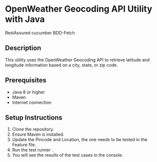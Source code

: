 
# OpenWeather Geocoding API Utility with Java
RestAssured cucumber BDD-Fetch
## Description
This utility uses the OpenWeather Geocoding API to retrieve latitude and longitude information based on a city, state, or zip code.

## Prerequisites
- Java 8 or higher
- Maven
- Internet connection

## Setup Instructions
1. Clone the repository.
2. Ensure Maven is installed.
3. Update the Pincode and Location, the one needs to be tested in the Feature file.
4. Run the test runner .
5. You will see the results of the test cases in the console.
